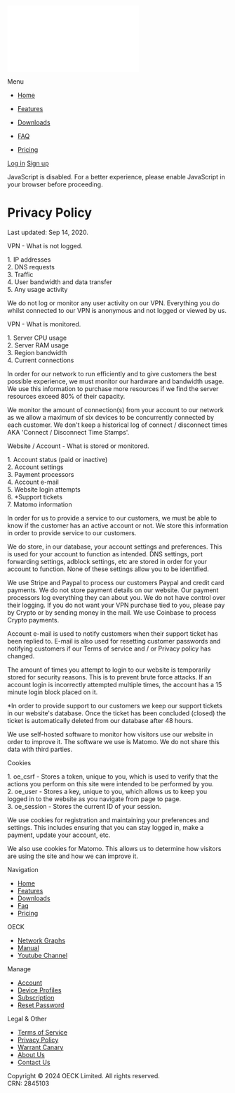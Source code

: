 ![](//www.oeck.com/gerald/matomo.php?idsite=3&rec=1)

Menu

* [Home](https://www.oeck.com/)
    
* [Features](https://www.oeck.com/features/)
    
* [Downloads](https://www.oeck.com/downloads/)
    
* [FAQ](https://www.oeck.com/faq/)
    
* [Pricing](https://www.oeck.com/pricing/)
    

[Log in](https://www.oeck.com/login/) [Sign up](https://www.oeck.com/register/)

JavaScript is disabled. For a better experience, please enable JavaScript in your browser before proceeding.

Privacy Policy
==============

Last updated: Sep 14, 2020.

VPN - What is not logged.

1\. IP addresses  
2\. DNS requests  
3\. Traffic  
4\. User bandwidth and data transfer  
5\. Any usage activity  
  
We do not log or monitor any user activity on our VPN. Everything you do whilst connected to our VPN is anonymous and not logged or viewed by us.

VPN - What is monitored.

1\. Server CPU usage  
2\. Server RAM usage  
3\. Region bandwidth  
4\. Current connections  
  
In order for our network to run efficiently and to give customers the best possible experience, we must monitor our hardware and bandwidth usage. We use this information to purchase more resources if we find the server resources exceed 80% of their capacity.  
  
We monitor the amount of connection(s) from your account to our network as we allow a maximum of six devices to be concurrently connected by each customer. We don't keep a historical log of connect / disconnect times AKA 'Connect / Disconnect Time Stamps'.

Website / Account - What is stored or monitored.

1\. Account status (paid or inactive)  
2\. Account settings  
3\. Payment processors  
4\. Account e-mail  
5\. Website login attempts  
6\. \*Support tickets  
7\. Matomo information  
  
In order for us to provide a service to our customers, we must be able to know if the customer has an active account or not. We store this information in order to provide service to our customers.  
  
We do store, in our database, your account settings and preferences. This is used for your account to function as intended. DNS settings, port forwarding settings, adblock settings, etc are stored in order for your account to function. None of these settings allow you to be identified.  
  
We use Stripe and Paypal to process our customers Paypal and credit card payments. We do not store payment details on our website. Our payment processors log everything they can about you. We do not have control over their logging. If you do not want your VPN purchase tied to you, please pay by Crypto or by sending money in the mail. We use Coinbase to process Crypto payments.  
  
Account e-mail is used to notify customers when their support ticket has been replied to. E-mail is also used for resetting customer passwords and notifying customers if our Terms of service and / or Privacy policy has changed.  
  
The amount of times you attempt to login to our website is temporarily stored for security reasons. This is to prevent brute force attacks. If an account login is incorrectly attempted multiple times, the account has a 15 minute login block placed on it.  
  
\*In order to provide support to our customers we keep our support tickets in our website's database. Once the ticket has been concluded (closed) the ticket is automatically deleted from our database after 48 hours.  
  
We use self-hosted software to monitor how visitors use our website in order to improve it. The software we use is Matomo. We do not share this data with third parties.

Cookies

1\. oe\_csrf - Stores a token, unique to you, which is used to verify that the actions you perform on this site were intended to be performed by you.  
2\. oe\_user - Stores a key, unique to you, which allows us to keep you logged in to the website as you navigate from page to page.  
3\. oe\_session - Stores the current ID of your session.  
  
We use cookies for registration and maintaining your preferences and settings. This includes ensuring that you can stay logged in, make a payment, update your account, etc.  
  
We also use cookies for Matomo. This allows us to determine how visitors are using the site and how we can improve it.

Navigation

* [Home](https://www.oeck.com/)
* [Features](https://www.oeck.com/features/)
* [Downloads](https://www.oeck.com/downloads/)
* [Faq](https://www.oeck.com/faq/)
* [Pricing](https://www.oeck.com/pricing/)

OECK

* [Network Graphs](https://www.oeck.com/network-graphs/)
* [Manual](https://www.oeck.com/manual/)
* [Youtube Channel](https://www.youtube.com/@oecknetworks)

Manage

* [Account](https://www.oeck.com/account/security/)
* [Device Profiles](https://www.oeck.com/account/devices/)
* [Subscription](https://www.oeck.com/account/upgrades/)
* [Reset Password](https://www.oeck.com/lost-password/)

Legal & Other

* [Terms of Service](https://www.oeck.com/terms-of-service/)
* [Privacy Policy](https://www.oeck.com/privacy-policy/)
* [Warrant Canary](https://www.oeck.com/canary.txt)
* [About Us](https://www.oeck.com/about-us/)
* [Contact Us](https://www.oeck.com/support/)

Copyright © 2024 OECK Limited. All rights reserved.  
CRN: 2845103